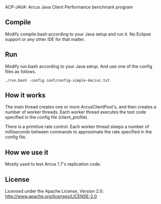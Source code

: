 ACP-JAVA: Arcus Java Client Performance benchmark program

Compile
-------

Modify compile.bash according to your Java setup and run it.
No Eclipse support or any other IDE for that matter.

Run
---

Modify run.bash according to your Java setup.  And use one of the config
files as follows.

    ./run.bash -config conf/config-simple-decinc.txt

How it works
------------

The main thread creates one or more ArcusClientPool's, and then creates
a number of worker threads.  Each worker thread executes the test code
specified in the config file (client_profile).

There is a primitive rate control.  Each worker thread sleeps a number of
milliseconds between commands to approximate the rate specified in the
config file.

How we use it
-------------

Mostly used to test Arcus 1.7's replication code.

License
-------

Licensed under the Apache License, Version 2.0: http://www.apache.org/licenses/LICENSE-2.0
